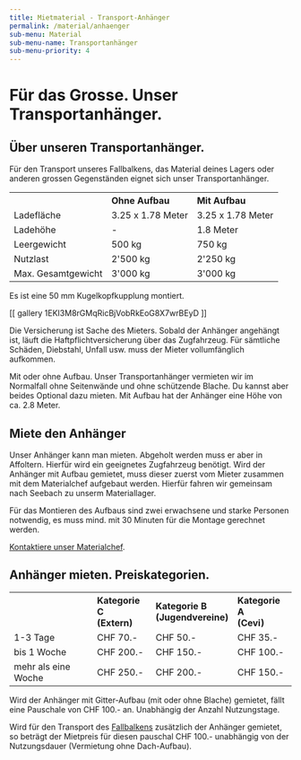 ```yaml
---
title: Mietmaterial - Transport-Anhänger
permalink: /material/anhaenger
sub-menu: Material
sub-menu-name: Transportanhänger
sub-menu-priority: 4
---
```


# Für das Grosse. Unser Transportanhänger.

## Über unseren Transportanhänger.

Für den Transport unseres Fallbalkens, das Material deines Lagers oder anderen grossen Gegenständen eignet sich unser
Transportanhänger.

<table style="width: 100%; text-align: left">
  <tbody><tr>
    <th></th>
    <th>Ohne Aufbau</th>
    <th>Mit Aufbau</th>
  </tr>
  <tr>
    <td>Ladefläche</td>
    <td>3.25 x 1.78 Meter</td>
    <td>3.25 x 1.78 Meter</td>
  </tr>
  <tr>
    <td>Ladehöhe</td>
    <td>-</td>
    <td>1.8 Meter</td>
  </tr>
 <tr>
    <td>Leergewicht</td>
    <td>500 kg</td>
    <td>750 kg</td>
  </tr>
 <tr>
    <td>Nutzlast</td>
    <td>2'500 kg</td>
    <td>2'250 kg</td>
  </tr>
 <tr>
    <td>Max. Gesamtgewicht</td>
    <td>3'000 kg</td>
    <td>3'000 kg</td>
  </tr>
</tbody>
</table>

Es ist eine 50 mm Kugelkopfkupplung montiert.

[[ gallery 1EKI3M8rGMqRicBjVobRkEoG8X7wrBEyD ]]

Die Versicherung ist Sache des Mieters. Sobald der Anhänger angehängt ist, läuft die Haftpflichtversicherung über das
Zugfahrzeug. Für sämtliche Schäden, Diebstahl, Unfall usw. muss der Mieter vollumfänglich aufkommen.

Mit oder ohne Aufbau.
Unser Transportanhänger vermieten wir im Normalfall ohne Seitenwände und ohne schützende Blache. Du kannst aber beides
Optional dazu mieten. Mit Aufbau hat der Anhänger eine Höhe von ca. 2.8 Meter.

## Miete den Anhänger

Unser Anhänger kann man mieten. Abgeholt werden muss er aber in Affoltern. Hierfür wird ein geeignetes Zugfahrzeug
benötigt. Wird der Anhänger mit Aufbau gemietet, muss dieser zuerst vom Mieter zusammen mit dem Materialchef aufgebaut
werden.
Hierfür fahren wir gemeinsam nach Seebach zu unserm Materiallager.

Für das Montieren des Aufbaus sind zwei erwachsene und starke Personen notwendig, es muss mind. mit 30 Minuten für die
Montage gerechnet werden.

[Kontaktiere unser Materialchef](/material/kontakt).

## Anhänger mieten. Preiskategorien.

<table style="width: 100%; text-align: left">
  <tbody><tr>
    <th></th>
    <th>Kategorie C<br>(Extern)</th>
    <th>Kategorie B<br>(Jugendvereine)</th>
    <th>Kategorie A<br>(Cevi)
</th>
  </tr>
 <tr>
    <td>1-3 Tage</td>
    <td>CHF 70.-</td>
    <td>CHF 50.-</td>
    <td>CHF 35.-</td>
  </tr>
 <tr>
    <td>bis 1 Woche</td>
    <td>CHF 200.-</td>
    <td>CHF 150.-</td>
    <td>CHF 100.-</td>
  </tr> <tr>
    <td>mehr als eine Woche</td>
    <td>CHF 250.-</td>
    <td>CHF 200.-</td>
    <td>CHF 150.-</td>
  </tr>
</tbody>
</table>

Wird der Anhänger mit Gitter-Aufbau (mit oder ohne Blache) gemietet, fällt eine Pauschale von CHF 100.- an. Unabhängig
der Anzahl Nutzungstage.

Wird für den Transport des [Fallbalkens](/material/fallbalken) zusätzlich der Anhänger gemietet, so beträgt der
Mietpreis für diesen pauschal CHF 100.- unabhängig von der Nutzungsdauer (Vermietung ohne Dach-Aufbau).

